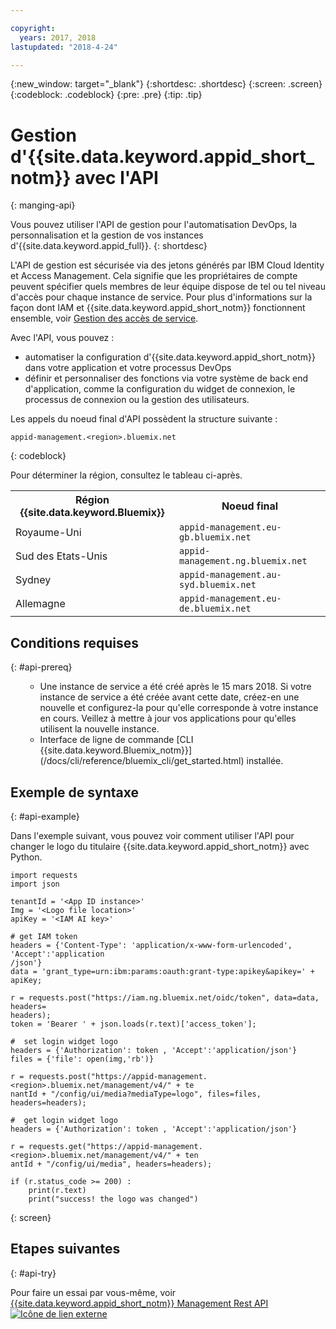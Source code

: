 ```yaml
---

copyright:
  years: 2017, 2018
lastupdated: "2018-4-24"

---
```


{:new_window: target="_blank"}
{:shortdesc: .shortdesc}
{:screen: .screen}
{:codeblock: .codeblock}
{:pre: .pre}
{:tip: .tip}

# Gestion d'{{site.data.keyword.appid_short_notm}} avec l'API
{: manging-api}

Vous pouvez utiliser l'API de gestion pour l'automatisation DevOps, la personnalisation et la gestion de vos instances d'{{site.data.keyword.appid_full}}.
{: shortdesc}

L'API de gestion est sécurisée via des jetons générés par IBM Cloud Identity et Access Management. Cela signifie que les propriétaires de compte peuvent spécifier quels membres de leur équipe dispose de tel ou tel niveau d'accès pour chaque instance de service. Pour plus d'informations sur la façon dont IAM et {{site.data.keyword.appid_short_notm}} fonctionnent ensemble, voir [Gestion des accès de service](/docs/services/appid/iam.html).

Avec l'API, vous pouvez :
* automatiser la configuration d'{{site.data.keyword.appid_short_notm}} dans votre application et votre processus DevOps
* définir et personnaliser des fonctions via votre système de back end d'application, comme la configuration du widget de connexion, le processus de connexion ou la gestion des utilisateurs.


Les appels du noeud final d'API possèdent la structure suivante :

```
appid-management.<region>.bluemix.net
```
{: codeblock}

Pour déterminer la région, consultez le tableau ci-après.

<table>
  <tr>
    <th>Région {{site.data.keyword.Bluemix}}</th>
    <th>Noeud final</th>
  </tr>
  <tr>
    <td>Royaume-Uni</td>
    <td><code>appid-management.eu-gb.bluemix.net</code></td>
  </tr>
  <tr>
    <td>Sud des Etats-Unis</td>
    <td><code>appid-management.ng.bluemix.net</code></td>
  </tr>
  <tr>
    <td>Sydney</td>
    <td><code>appid-management.au-syd.bluemix.net</code></td>
  </tr>
  <tr>
    <td>Allemagne</td>
    <td><code>appid-management.eu-de.bluemix.net</code></td>
  </tr>
</table>



## Conditions requises
{: #api-prereq}

<ul><ul><li>Une instance de service a été créé après le 15 mars 2018. Si votre instance de service a été créée avant cette date, créez-en une nouvelle et configurez-la pour qu'elle corresponde à votre instance en cours. Veillez à mettre à jour vos applications pour qu'elles utilisent la nouvelle instance.</li>
<li>Interface de ligne de commande [CLI {{site.data.keyword.Bluemix_notm}}](/docs/cli/reference/bluemix_cli/get_started.html) installée.</li></ul></ul>

## Exemple de syntaxe
{: #api-example}

Dans l'exemple suivant, vous pouvez voir comment utiliser l'API pour changer le logo du titulaire {{site.data.keyword.appid_short_notm}} avec Python.

```
import requests
import json

tenantId = '<App ID instance>'
Img = '<Logo file location>'
apiKey = '<IAM AI key>'

# get IAM token
headers = {'Content-Type': 'application/x-www-form-urlencoded', 'Accept':'application
/json'}
data = 'grant_type=urn:ibm:params:oauth:grant-type:apikey&apikey=' + apiKey;

r = requests.post("https://iam.ng.bluemix.net/oidc/token", data=data, headers=
headers);
token = 'Bearer ' + json.loads(r.text)['access_token'];

#  set login widget logo
headers = {'Authorization': token , 'Accept':'application/json'}
files = {'file': open(img,'rb')}

r = requests.post("https://appid-management.<region>.bluemix.net/management/v4/" + te
nantId + "/config/ui/media?mediaType=logo", files=files, headers=headers);

#  get login widget logo
headers = {'Authorization': token , 'Accept':'application/json'}

r = requests.get("https://appid-management.<region>.bluemix.net/management/v4/" + ten
antId + "/config/ui/media", headers=headers);

if (r.status_code >= 200) :
    print(r.text)
    print("success! the logo was changed")
```
{: screen}


## Etapes suivantes
{: #api-try}

Pour faire un essai par vous-même, voir <a href="https://appid-management.ng.bluemix.net/swagger-ui/
" target="_blank">{{site.data.keyword.appid_short_notm}} Management Rest API <img src="../../icons/launch-glyph.svg" alt="Icône de lien externe"></a>
